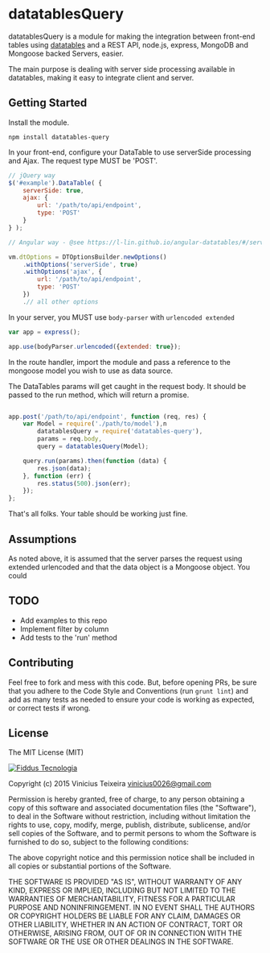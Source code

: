 # datatablesQuery

datatablesQuery is a module for making the integration between front-end tables using
[datatables](https://www.datatables.net/) and a REST API, node.js, express, MongoDB and Mongoose backed Servers, easier.

The main purpose is dealing with server side processing available in datatables, making it easy to integrate client and
server.

## Getting Started

Install the module.

```
npm install datatables-query
```

In your front-end, configure your DataTable to use serverSide processing and Ajax. The request type MUST be 'POST'.

```javascript
// jQuery way
$('#example').DataTable( {
    serverSide: true,
    ajax: {
        url: '/path/to/api/endpoint',
        type: 'POST'
    }
} );
```


```javascript
// Angular way - @see https://l-lin.github.io/angular-datatables/#/serverSideProcessing for full example

vm.dtOptions = DTOptionsBuilder.newOptions()
    .withOptions('serverSide', true)
    .withOptions('ajax', {
        url: '/path/to/api/endpoint',
        type: 'POST'
    })
    .// all other options

```

In your server, you MUST use `body-parser` with `urlencoded extended`

```javascript
var app = express();

app.use(bodyParser.urlencoded({extended: true});
```


In the route handler, import the module and pass a reference to the mongoose model you wish to use as data source.

The DataTables params will get caught in the request body. It should be passed to the run method, which will return a
promise.

```javascript

app.post('/path/to/api/endpoint', function (req, res) {
    var Model = require('./path/to/model'),n
        datatablesQuery = require('datatables-query'),
        params = req.body,
        query = datatablesQuery(Model);

    query.run(params).then(function (data) {
        res.json(data);
    }, function (err) {
        res.status(500).json(err);
    });
};
```

That's all folks. Your table should be working just fine.

## Assumptions

As noted above, it is assumed that the server parses the request using extended urlencoded and that the data object is
a Mongoose object. You could

## TODO

- Add examples to this repo
- Implement filter by column
- Add tests to the 'run' method

## Contributing

Feel free to fork and mess with this code. But, before opening PRs, be sure that you adhere to the Code Style and Conventions
(run `grunt lint`) and add as many tests as needed to ensure your code is working as expected, or correct tests if wrong.

## License

The MIT License (MIT)

[![Fiddus Tecnologia](http://fiddus.com.br/assets/img/logo-site.png)](http://fiddus.com.br)

Copyright (c) 2015 Vinicius Teixeira vinicius0026@gmail.com

Permission is hereby granted, free of charge, to any person obtaining a copy
of this software and associated documentation files (the "Software"), to deal
in the Software without restriction, including without limitation the rights
to use, copy, modify, merge, publish, distribute, sublicense, and/or sell
copies of the Software, and to permit persons to whom the Software is
furnished to do so, subject to the following conditions:

The above copyright notice and this permission notice shall be included in
all copies or substantial portions of the Software.

THE SOFTWARE IS PROVIDED "AS IS", WITHOUT WARRANTY OF ANY KIND, EXPRESS OR
IMPLIED, INCLUDING BUT NOT LIMITED TO THE WARRANTIES OF MERCHANTABILITY,
FITNESS FOR A PARTICULAR PURPOSE AND NONINFRINGEMENT. IN NO EVENT SHALL THE
AUTHORS OR COPYRIGHT HOLDERS BE LIABLE FOR ANY CLAIM, DAMAGES OR OTHER
LIABILITY, WHETHER IN AN ACTION OF CONTRACT, TORT OR OTHERWISE, ARISING FROM,
OUT OF OR IN CONNECTION WITH THE SOFTWARE OR THE USE OR OTHER DEALINGS IN
THE SOFTWARE.
